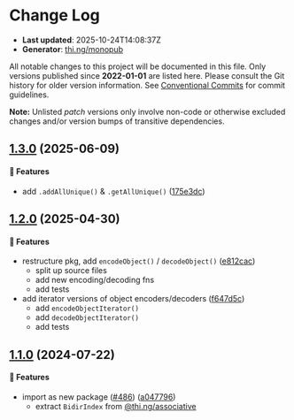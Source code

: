 # Change Log

- **Last updated**: 2025-10-24T14:08:37Z
- **Generator**: [thi.ng/monopub](https://thi.ng/monopub)

All notable changes to this project will be documented in this file.
Only versions published since **2022-01-01** are listed here.
Please consult the Git history for older version information.
See [Conventional Commits](https://conventionalcommits.org/) for commit guidelines.

**Note:** Unlisted _patch_ versions only involve non-code or otherwise excluded changes
and/or version bumps of transitive dependencies.

## [1.3.0](https://github.com/thi-ng/umbrella/tree/@thi.ng/bidir-index@1.3.0) (2025-06-09)

#### 🚀 Features

- add `.addAllUnique()` & `.getAllUnique()` ([175e3dc](https://github.com/thi-ng/umbrella/commit/175e3dc))

## [1.2.0](https://github.com/thi-ng/umbrella/tree/@thi.ng/bidir-index@1.2.0) (2025-04-30)

#### 🚀 Features

- restructure pkg, add `encodeObject()` / `decodeObject()` ([e812cac](https://github.com/thi-ng/umbrella/commit/e812cac))
  - split up source files
  - add new encoding/decoding fns
  - add tests
- add iterator versions of object encoders/decoders ([f647d5c](https://github.com/thi-ng/umbrella/commit/f647d5c))
  - add `encodeObjectIterator()`
  - add `decodeObjectIterator()`
  - add tests

## [1.1.0](https://github.com/thi-ng/umbrella/tree/@thi.ng/bidir-index@1.1.0) (2024-07-22)

#### 🚀 Features

- import as new package ([#486](https://github.com/thi-ng/umbrella/issues/486)) ([a047796](https://github.com/thi-ng/umbrella/commit/a047796))
  - extract `BidirIndex` from [@thi.ng/associative](https://github.com/thi-ng/umbrella/tree/main/packages/associative)
